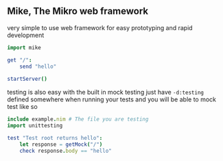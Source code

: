 ## Mike, The Mikro web framework

very simple to use web framework for easy prototyping and rapid development

```nim
import mike

get "/":
    send "hello"
    
startServer()
```

testing is also easy with the built in mock testing
just have `-d:testing` defined somewhere when running your tests and you will be able to mock test like so

```nim
include example.nim # The file you are testing
import unittesting

test "Test root returns hello":
    let response = getMock("/")
    check response.body == "hello"
```
